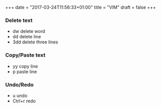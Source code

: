 +++
date = "2017-03-24T11:56:33+01:00"
title = "VIM"
draft = false
+++

### Delete text

- dw delete word
- dd delete line
- 3dd delete three lines

### Copy/Paste text

- yy copy line
- p paste line

### Undo/Redo

- u undo
- Ctrl+r redo

<!--more-->
